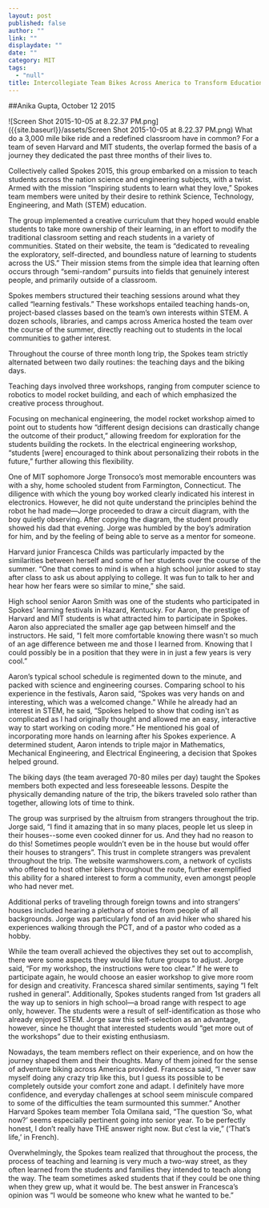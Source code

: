 ```yaml
---
layout: post
published: false
author: ""
link: ""
displaydate: ""
date: ""
category: MIT
tags: 
  - "null"
title: Intercollegiate Team Bikes Across America to Transform Education
---
```



##Anika Gupta, October 12 2015

![Screen Shot 2015-10-05 at 8.22.37 PM.png]({{site.baseurl}}/assets/Screen Shot 2015-10-05 at 8.22.37 PM.png)
What do a 3,000 mile bike ride and a redefined classroom have in common? For a team of seven Harvard and MIT students, the overlap formed the basis of a journey they dedicated the past three months of their lives to.

Collectively called Spokes 2015, this group embarked on a mission to teach students across the nation science and engineering subjects, with a twist. Armed with the mission “Inspiring students to learn what they love,” Spokes team members were united by their desire to rethink Science, Technology, Engineering, and Math (STEM) education.

The group implemented a creative curriculum that they hoped would enable students to take more ownership of their learning, in an effort to modify the traditional classroom setting and reach students in a variety of communities. Stated on their website, the team is “dedicated to revealing the exploratory, self-directed, and boundless nature of learning to students across the US.” Their mission stems from the simple idea that learning often occurs through “semi-random” pursuits into fields that genuinely interest people, and primarily outside of a classroom.

Spokes members structured their teaching sessions around what they called “learning festivals.” These workshops entailed teaching hands-on, project-based classes based on the team’s own interests within STEM. A dozen schools, libraries, and camps across America hosted the team over the course of the summer, directly reaching out to students in the local communities to gather interest. 

Throughout the course of three month long trip, the Spokes team strictly alternated between two daily routines: the teaching days and the biking days.

Teaching days involved three workshops, ranging from computer science to robotics to model rocket building, and each of which emphasized the creative process throughout.

Focusing on mechanical engineering, the model rocket workshop aimed to point out to students how “different design decisions can drastically change the outcome of their product,” allowing freedom for exploration for the students building the rockets. In the electrical engineering workshop, “students [were] encouraged to think about personalizing their robots in the future,” further allowing this flexibility.

One of MIT sophomore Jorge Tronsoco’s most memorable encounters was with a shy, home schooled student from Farmington, Connecticut. The diligence with which the young boy worked clearly indicated his interest in electronics. However, he did not quite understand the principles behind the robot he had made—Jorge proceeded to draw a circuit diagram, with the boy quietly observing. After copying the diagram, the student proudly showed his dad that evening. Jorge was humbled by the boy’s admiration for him, and by the feeling of being able to serve as a mentor for someone.

Harvard junior Francesca Childs was particularly impacted by the similarities between herself and some of her students over the course of the summer. “One that comes to mind is when a high school junior asked to stay after class to ask us about applying to college. It was fun to talk to her and hear how her fears were so similar to mine,” she said.

High school senior Aaron Smith was one of the students who participated in Spokes’ learning festivals in Hazard, Kentucky. For Aaron, the prestige of Harvard and MIT students is what attracted him to participate in Spokes. Aaron also appreciated the smaller age gap between himself and the instructors. He said, “I felt more comfortable knowing there wasn't so much of an age difference between me and those I learned from. Knowing that I could possibly be in a position that they were in in just a few years is very cool.”

Aaron’s typical school schedule is regimented down to the minute, and packed with science and engineering courses. Comparing school to his experience in the festivals, Aaron said, “Spokes was very hands on and interesting, which was a welcomed change.” While he already had an interest in STEM, he said, “Spokes helped to show that coding isn't as complicated as I had originally thought and allowed me an easy, interactive way to start working on coding more.” He mentioned his goal of incorporating more hands on learning after his Spokes experience. A determined student, Aaron intends to triple major in Mathematics, Mechanical Engineering, and Electrical Engineering, a decision that Spokes helped ground.

The biking days (the team averaged 70-80 miles per day) taught the Spokes members both expected and less foreseeable lessons. Despite the physically demanding nature of the trip, the bikers traveled solo rather than together, allowing lots of time to think.

The group was surprised by the altruism from strangers throughout the trip. Jorge said, “I find it amazing that in so many places, people let us sleep in their houses--some even cooked dinner for us. And they had no reason to do this! Sometimes people wouldn’t even be in the house but would offer their houses to strangers”. This trust in complete strangers was prevalent throughout the trip. The website warmshowers.com, a network of cyclists who offered to host other bikers throughout the route, further exemplified this ability for a shared interest to form a community, even amongst people who had never met.

Additional perks of traveling through foreign towns and into strangers’ houses included hearing a plethora of stories from people of all backgrounds. Jorge was particularly fond of an avid hiker who shared his experiences walking through the PCT, and of a pastor who coded as a hobby.

While the team overall achieved the objectives they set out to accomplish, there were some aspects they would like future groups to adjust. Jorge said, “For my workshop, the instructions were too clear.” If he were to participate again, he would choose an easier workshop to give more room for design and creativity. Francesca shared similar sentiments, saying “I felt rushed in general”. Additionally, Spokes students ranged from 1st graders all the way up to seniors in high school—a broad range with respect to age only, however. The students were a result of self-identification as those who already enjoyed STEM. Jorge saw this self-selection as an advantage, however, since he thought that interested students would “get more out of the workshops” due to their existing enthusiasm.

Nowadays, the team members reflect on their experience, and on how the journey shaped them and their thoughts. Many of them joined for the sense of adventure biking across America provided. Francesca said, “I never saw myself doing any crazy trip like this, but I guess its possible to be completely outside your comfort zone and adapt. I definitely have more confidence, and everyday challenges at school seem miniscule compared to some of the difficulties the team surmounted this summer.” Another Harvard Spokes team member Tola Omilana said, “The question ‘So, what now?’ seems especially pertinent going into senior year. To be perfectly honest, I don’t really have THE answer right now. But c’est la vie,” (‘That’s life,’ in French).

Overwhelmingly, the Spokes team realized that throughout the process, the process of teaching and learning is very much a two-way street, as they often learned from the students and families they intended to teach along the way. The team sometimes asked students that if they could be one thing when they grew up, what it would be. The best answer in Francesca’s opinion was “I would be someone who knew what he wanted to be.”